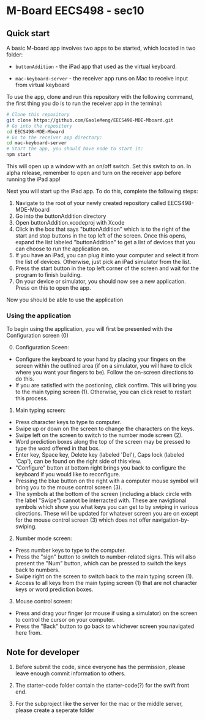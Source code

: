 # M-Board EECS498 - sec10

## Quick start

A basic M-board app involves two apps to be started, which located in two folder:

- `buttonAddition` - the iPad app that used as the virtual keyboard.

- `mac-keyboard-server` - the receiver app runs on Mac to receive input from virtual keyboard

To use the app, clone and run this repository with the following command, the first thing you do is to run the receiver app in the terminal:

```bash
# Clone this repository
git clone https://github.com/GaoleMeng/EECS498-MDE-Mboard.git
# Go into the repository
cd EECS498-MDE-Mboard
# Go to the receiver app directory:
cd mac-keyboard-server
# Start the app, you should have node to start it:
npm start
```
This will open up a window with an on/off switch. Set this switch to on.
In alpha release, remember to open and turn on the receiver app before running the iPad app!

Next you will start up the iPad app. To do this, complete the following steps:
1. Navigate to the root of your newly created repository called EECS498-MDE-Mboard
2. Go into the buttonAddition directory
3. Open buttonAddition.xcodeproj with Xcode
4. Click in the box that says "buttonAddition" which is to the right of the start and stop buttons in the top left of the screen. Once this opens, expand the list labeled "buttonAddition" to get a list of devices that you can choose to run the application on.
5. If you have an iPad, you can plug it into your computer and select it from the list of devices. Otherwise, just pick an iPad simulator from the list.
6. Press the start button in the top left corner of the screen and wait for the program to finish building.
7. On your device or simulator, you should now see a new application. Press on this to open the app.

Now you should be able to use the application

### Using the application
To begin using the application, you will first be presented with the Configuration screen (0)

0. Configuration Sceen:
- Configure the keyboard to your hand by placing your fingers on the screen within the outlined area (if on a simulator, you will have to click where you want your fingers to be). Follow the on-screen directions to do this.
- If you are satisfied with the postioning, click confirm. This will bring you to the main typing screen (1). Otherwise, you can click reset to restart this process.

1. Main typing screen:
- Press character keys to type to computer.
- Swipe up or down on the screen to change the characters on the keys.
- Swipe left on the screen to switch to the number mode screen (2).
- Word prediction boxes along the top of the screen may be pressed to type the word offered in that box.
- Enter key, Space key, Delete key (labeled 'Del'), Caps lock (labeled 'Cap'), can be found on the right side of this view.
- "Configure" button at bottom right brings you back to configure the keyboard if you would like to reconfigure.
- Pressing the blue button on the right with a computer mouse symbol will bring you to the mouse control screen (3).
- The symbols at the bottom of the screen (including a black circle with the label "Swipe") cannot be interracted with. These are navigtional symbols which show you what keys you can get to by swiping in various directions. These will be updated for whatever screen you are on except for the mouse control screen (3) which does not offer navigation-by-swiping.

2. Number mode screen:
- Press number keys to type to the computer.
- Press the "sign" button to switch to number-related signs. This will also present the "Num" button, which can be pressed to switch the keys back to numbers.
- Swipe right on the screen to switch back to the main typing screen (1).
- Access to all keys from the main typing screen (1) that are not character keys or word prediction boxes.

3. Mouse control screen:
- Press and drag your finger (or mouse if using a simulator) on the screen to control the cursor on your computer.
- Press the "Back" button to go back to whichever screen you navigated here from.


## Note for developer
1. Before submit the code, since everyone has the permission, please leave enough commit information to others.

2. The starter-code folder contain the starter-code(?) for the swift front end.

3. For the subproject like the server for the mac or the middle server, please create a seperate folder
